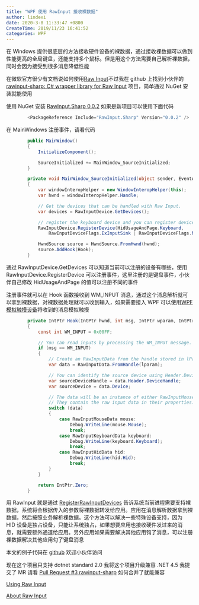 ```yaml
---
title: "WPF 使用 RawInput 接收裸数据"
author: lindexi
date: 2020-3-8 11:33:47 +0800
CreateTime: 2019/11/23 16:41:52
categories: WPF
---
```


在 Windows 提供很底层的方法接收硬件设备的裸数据，通过接收裸数据可以做到性能更高的全局键盘，还能支持多个鼠标。但是用这个方法需要自己解析裸数据，同时会因为接受到很多消息降低性能

<!--more-->


<!-- CreateTime:2019/11/23 16:41:52 -->

<!-- csdn -->

在微软官方很少有文档说如何使用[Raw Input](https://docs.microsoft.com/en-us/windows/win32/inputdev/about-raw-input )不过我在 github 上找到小伙伴的 [rawinput-sharp: C# wrapper library for Raw Input](https://github.com/mfakane/rawinput-sharp ) 项目，简单通过 NuGet 安装就能使用

使用 NuGet 安装 [RawInput.Sharp 0.0.2](https://www.nuget.org/packages/RawInput.Sharp ) 如果是新项目可以使用下面代码

```csharp
        <PackageReference Include="RawInput.Sharp" Version="0.0.2" />
```

在 MainWindows 注册事件，请看代码

```csharp
        public MainWindow()
        {
            InitializeComponent();

            SourceInitialized += MainWindow_SourceInitialized;
        }

        private void MainWindow_SourceInitialized(object sender, EventArgs e)
        {
            var windowInteropHelper = new WindowInteropHelper(this);
            var hwnd = windowInteropHelper.Handle;

            // Get the devices that can be handled with Raw Input.
            var devices = RawInputDevice.GetDevices();

            // register the keyboard device and you can register device which you need like mouse
            RawInputDevice.RegisterDevice(HidUsageAndPage.Keyboard,
                RawInputDeviceFlags.ExInputSink | RawInputDeviceFlags.NoLegacy, hwnd);

            HwndSource source = HwndSource.FromHwnd(hwnd);
            source.AddHook(Hook);
        }
```

通过 RawInputDevice.GetDevices 可以知道当前可以注册的设备有哪些，使用 RawInputDevice.RegisterDevice 可以注册事件，这里注册的是键盘事件，小伙伴自己修改 HidUsageAndPage 的值可以注册不同的事件

注册事件就可以在 Hook 函数接收到 WM_INPUT 消息，通过这个消息解析就可以拿到裸数据，对裸数据处理就可以收到输入，如果需要接入 WPF 可以使用[WPF 模拟触摸设备](https://blog.lindexi.com/post/WPF-%E6%A8%A1%E6%8B%9F%E8%A7%A6%E6%91%B8%E8%AE%BE%E5%A4%87.html )将收到的消息模拟触摸

```csharp
        private IntPtr Hook(IntPtr hwnd, int msg, IntPtr wparam, IntPtr lparam, ref bool handled)
        {
            const int WM_INPUT = 0x00FF;

            // You can read inputs by processing the WM_INPUT message.
            if (msg == WM_INPUT)
            {
                // Create an RawInputData from the handle stored in lParam.
                var data = RawInputData.FromHandle(lparam);

                // You can identify the source device using Header.DeviceHandle or just Device.
                var sourceDeviceHandle = data.Header.DeviceHandle;
                var sourceDevice = data.Device;

                // The data will be an instance of either RawInputMouseData, RawInputKeyboardData, or RawInputHidData.
                // They contain the raw input data in their properties.
                switch (data)
                {
                    case RawInputMouseData mouse:
                        Debug.WriteLine(mouse.Mouse);
                        break;
                    case RawInputKeyboardData keyboard:
                        Debug.WriteLine(keyboard.Keyboard);
                        break;
                    case RawInputHidData hid:
                        Debug.WriteLine(hid.Hid);
                        break;
                }
            }

            return IntPtr.Zero;
        }
```

用 RawInput 就是通过 [RegisterRawInputDevices](https://docs.microsoft.com/zh-cn/windows/win32/api/winuser/nf-winuser-registerrawinputdevices?redirectedfrom=MSDN ) 告诉系统当前进程需要支持裸数据，系统将会根据传入的参数将裸数据转发给应用。应用在消息解析数据拿到裸数据，然后按照业务解析裸数据。这个方法可以解决一些特殊设备支持，因为 HID 设备是独占设备，只能让系统独占，如果想要应用也接收硬件发过来的消息，就需要额外通道给应用。另外应用如果需要解决其他应用钩了消息，可以注册裸数据解决其他应用勾了键盘消息

本文的例子代码在 [github](https://github.com/mfakane/rawinput-sharp/pull/5) 欢迎小伙伴访问

现在这个项目只支持 dotnet standard 2.0 我将这个项目升级兼容 .NET 4.5 我提交了 MR 请看 [Pull Request #3 rawinput-sharp](https://github.com/mfakane/rawinput-sharp/pull/3 ) 如何合并了就能兼容

[Using Raw Input](https://docs.microsoft.com/en-us/windows/win32/inputdev/using-raw-input )

[About Raw Input](https://docs.microsoft.com/en-us/windows/win32/inputdev/about-raw-input )

